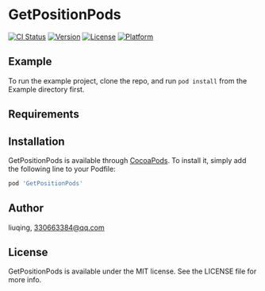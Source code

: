 # GetPositionPods

[![CI Status](http://img.shields.io/travis/ios330663384/GetPositionPods.svg?style=flat)](https://travis-ci.org/ios330663384/GetPositionPods)
[![Version](https://img.shields.io/cocoapods/v/GetPositionPods.svg?style=flat)](http://cocoapods.org/pods/GetPositionPods)
[![License](https://img.shields.io/cocoapods/l/GetPositionPods.svg?style=flat)](http://cocoapods.org/pods/GetPositionPods)
[![Platform](https://img.shields.io/cocoapods/p/GetPositionPods.svg?style=flat)](http://cocoapods.org/pods/GetPositionPods)

## Example

To run the example project, clone the repo, and run `pod install` from the Example directory first.

## Requirements

## Installation

GetPositionPods is available through [CocoaPods](http://cocoapods.org). To install
it, simply add the following line to your Podfile:

```ruby
pod 'GetPositionPods'
```

## Author

liuqing, 330663384@qq.com

## License

GetPositionPods is available under the MIT license. See the LICENSE file for more info.
